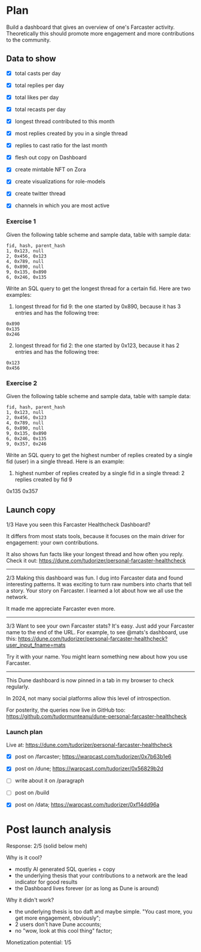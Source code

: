 # Plan

Build a dashboard that gives an overview of one's Farcaster activity. Theoretically this should promote more engagement and more contributions to the community.

## Data to show

- [x] total casts per day
- [x] total replies per day
- [x] total likes per day
- [x] total recasts per day

- [x] longest thread contributed to this month
- [x] most replies created by you in a single thread
- [x] replies to cast ratio for the last month
- [x] flesh out copy on Dashboard
- [x] create mintable NFT on Zora
- [x] create visualizations for role-models
- [x] create twitter thread
- [x] channels in which you are most active


### Exercise 1

Given the following table scheme and sample data, 
table with sample data:
```CSV
fid, hash, parent_hash
1, 0x123, null
2, 0x456, 0x123
4, 0x789, null
6, 0x890, null
9, 0x135, 0x890
6, 0x246, 0x135
```

Write an SQL query to get the longest thread for a certain fid. Here are two examples:

1. longest thread for fid 9: the one started by 0x890, because it has 3 entries and has the following tree:

```
0x890
0x135
0x246
```

2. longest thread for fid 2: the one started by 0x123, because it has 2 entries and has the following tree:

```
0x123
0x456
```

### Exercise 2

Given the following table scheme and sample data, 
table with sample data:
```CSV
fid, hash, parent_hash
1, 0x123, null
2, 0x456, 0x123
4, 0x789, null
6, 0x890, null
9, 0x135, 0x890
6, 0x246, 0x135
9, 0x357, 0x246
```

Write an SQL query to get the highest number of replies created by a single fid (user) in a single thread. Here is an example:

1. highest number of replies created by a single fid in a single thread: 2 replies created by fid 9

0x135
0x357


## Launch copy

1/3 Have you seen this Farcaster Healthcheck Dashboard? 

It differs from most stats tools, because it focuses on the main driver for engagement: your own contributions. 

It also shows fun facts like your longest thread and how often you reply. Check it out: https://dune.com/tudorizer/personal-farcaster-healthcheck

---

2/3 Making this dashboard was fun. I dug into Farcaster data and found interesting patterns. It was exciting to turn raw numbers into charts that tell a story. Your story on Farcaster. I learned a lot about how we all use the network. 

It made me appreciate Farcaster even more.

---

3/3 Want to see your own Farcaster stats? It's easy. Just add your Farcaster name to the end of the URL. For example, to see @mats's dashboard, use this: https://dune.com/tudorizer/personal-farcaster-healthcheck?user_input_fname=mats

Try it with your name. You might learn something new about how you use Farcaster.

---

This Dune dashboard is now pinned in a tab in my browser to check regularly.

In 2024, not many social platforms allow this level of introspection.

For posterity, the queries now live in GitHub too: https://github.com/tudormunteanu/dune-personal-farcaster-healthcheck


### Launch plan

Live at: https://dune.com/tudorizer/personal-farcaster-healthcheck

- [x] post on /farcaster; https://warpcast.com/tudorizer/0x7b63b1e6
- [x] post on /dune; https://warpcast.com/tudorizer/0x56829b2d
- [ ] write about it on /paragraph
- [ ] post on /build
- [x] post on /data; https://warpcast.com/tudorizer/0xf14dd96a


# Post launch analysis

Response: 2/5 (solid below meh)

Why is it cool?
- mostly AI generated SQL queries + copy
- the underlying thesis that your contributions to a network are the lead indicator for good results
- the Dashboard lives forever (or as long as Dune is around)

Why it didn't work?
- the underlying thesis is too daft and maybe simple. "You cast more, you get more engagement, obviously";
- 2 users don't have Dune accounts;
- no "wow, look at this cool thing" factor;

Monetization potential: 1/5
